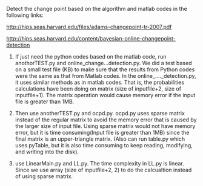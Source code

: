 Detect the change point based on the algorithm and matlab codes in the following links:

http://hips.seas.harvard.edu/files/adams-changepoint-tr-2007.pdf

http://hips.seas.harvard.edu/content/bayesian-online-changepoint-detection

1. If just need the python codes based on the matlab code, run anothorTEST.py and online_change...detection.py. We did a test based on a small test file (KB) to make sure that the results from Python codes were the same as that from Matlab codes.        In the online_...._detection.py, it uses similar methods as in matlab codes. That is, the probabilities calculations have been doing on matrix (size of inputfile+2, size of inputfile+1). The matrix operation would cause memory error if the input file is greater than 1MB. 

2. Then use anotherTEST.py and ocpd.py. ocpd.py uses sparse matrix instead of the regular matrix to avoid the memory error that is caused by the larger size of input file. Using sparse matrix would not have memory error, but it is time consuming(Input file is greater than 1MB) since the final matrix is an upper-triangle matrix.  (Also can run table.py which uses pyTable, but it is also time consuming to keep reading, modifying, and writing into the disk).

3. use LinearMain.py and LL.py. The time complexity in LL.py is linear. Since we use array (size of inputfile+2, 2) to do the calcualtion instead of using sparse matrix. 
